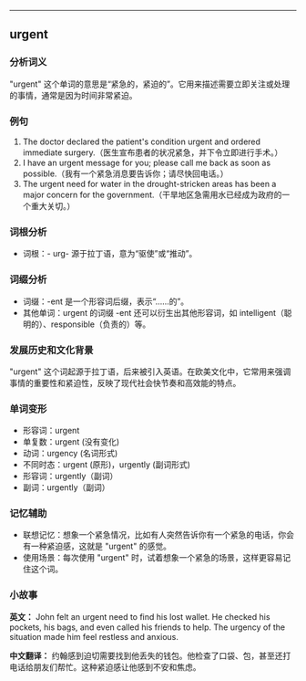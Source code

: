 
---------------
## urgent
### 分析词义
"urgent" 这个单词的意思是“紧急的，紧迫的”。它用来描述需要立即关注或处理的事情，通常是因为时间非常紧迫。

### 例句
1. The doctor declared the patient's condition urgent and ordered immediate surgery.（医生宣布患者的状况紧急，并下令立即进行手术。）
2. I have an urgent message for you; please call me back as soon as possible.（我有一个紧急消息要告诉你；请尽快回电话。）
3. The urgent need for water in the drought-stricken areas has been a major concern for the government.（干旱地区急需用水已经成为政府的一个重大关切。）

### 词根分析
- 词根：- urg- 源于拉丁语，意为“驱使”或“推动”。

### 词缀分析
- 词缀：-ent 是一个形容词后缀，表示“……的”。
- 其他单词：urgent 的词缀 -ent 还可以衍生出其他形容词，如 intelligent（聪明的）、responsible（负责的）等。

### 发展历史和文化背景
"urgent" 这个词起源于拉丁语，后来被引入英语。在欧美文化中，它常用来强调事情的重要性和紧迫性，反映了现代社会快节奏和高效能的特点。

### 单词变形
- 形容词：urgent
- 单复数：urgent (没有变化)
- 动词：urgency (名词形式)
- 不同时态：urgent (原形)，urgently (副词形式)
- 形容词：urgently（副词）
- 副词：urgently（副词）

### 记忆辅助
- 联想记忆：想象一个紧急情况，比如有人突然告诉你有一个紧急的电话，你会有一种紧迫感，这就是 "urgent" 的感觉。
- 使用场景：每次使用 "urgent" 时，试着想象一个紧急的场景，这样更容易记住这个词。

### 小故事
**英文：**
John felt an urgent need to find his lost wallet. He checked his pockets, his bags, and even called his friends to help. The urgency of the situation made him feel restless and anxious.

**中文翻译：**
约翰感到迫切需要找到他丢失的钱包。他检查了口袋、包，甚至还打电话给朋友们帮忙。这种紧迫感让他感到不安和焦虑。

